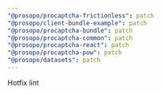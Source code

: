 ```yaml
---
"@prosopo/procaptcha-frictionless": patch
"@prosopo/client-bundle-example": patch
"@prosopo/procaptcha-bundle": patch
"@prosopo/procaptcha-common": patch
"@prosopo/procaptcha-react": patch
"@prosopo/procaptcha-pow": patch
"@prosopo/datasets": patch
---
```


Hotfix lint
